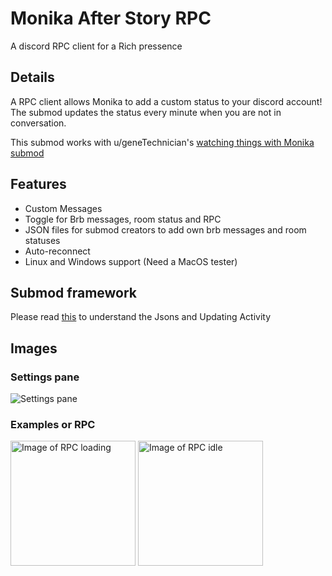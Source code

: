 # Monika After Story RPC
A discord RPC client for a Rich pressence

## Details
A RPC client allows Monika to add a custom status to your discord account! The submod updates the status every minute when you are not in conversation.

This submod works with u/geneTechnician's [watching things with Monika submod](https://www.reddit.com/r/MASFandom/comments/t1fn56/updated_the_watching_things_with_monika_submods/)

## Features

- Custom Messages
- Toggle for Brb messages, room status and RPC
- JSON files for submod creators to add own brb messages and room statuses
- Auto-reconnect
- Linux and Windows support (Need a MacOS tester)

## Submod framework

Please read [this](https://github.com/ImKventis/MONRPC/blob/main/JSONHELP.md) to understand the Jsons and Updating Activity

## Images

### Settings pane
<img src="https://imgur.com/EW7Pknw.jpg" alt="Settings pane">

### Examples or RPC

<img src="https://imgur.com/SRUdpi9.jpg" alt="Image of RPC loading" style="width:200px;">
<img src="https://imgur.com/KsxTANN.jpg" alt="Image of RPC idle" style="width:200px;">